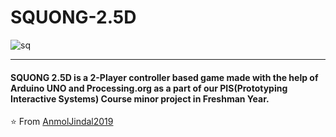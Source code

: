 # SQUONG-2.5D

![sq](https://user-images.githubusercontent.com/75037497/121308002-31677e00-c91e-11eb-81c6-b1e5ff69e79c.gif)

---

<h4 align="left">SQUONG 2.5D is a 2-Player controller based game made with the help of Arduino UNO and Processing.org as a part of our PIS(Prototyping Interactive Systems) Course minor project in Freshman Year.</h4>


⭐️ From [AnmolJindal2019](https://github.com/AnmolJindal2019)
